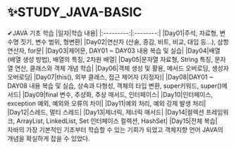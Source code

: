 # ✨STUDY_JAVA-BASIC<br>

✔JAVA 기초 학습
|일자|학습 내용|
|:---------:|:--------:|
|Day01|주석, 자료형, 변수명 짓기, 변수 범위, 형변환|
|Day02|연산자 (산술, 증감, 비트, 비교, 대입 등...), 삼항 연산자, for문|
|Day03|제어문, DAY01 ~ DAY03 내용 복습 및 실습|
|Day04|배열 (배열 생성 방법), 배열의 특징, 2차원 배열|
|Day05|문자열 자료형, String 특징, 문자열 연산, 클래스와 객체 개념 학습|
|Day06|객체 생성 및 활용, 메서드 오버로딩, 생성자 오버로딩|
|Day07|this(), 외부 클래스, 접근 제어자 (지정자)|
|Day08|DAY01 ~ DAY08 내용 복습 및 실습, 상속과 다형성, 객체의 타입 변환, super키워드,  super()메서드|
|Day09|final 변수, 추상화, 추상 매서드, 인터페이스|
|Day10|인터페이스, exception 예외, 예외와 오류의 차이|
|Day11|예외 처리, 예외 강제 발생 처리|
|Day12|스레드, 멀티 스레드|
|Day13|제너릭, 제너릭 매서드|
|Day14|컬렉션 프레임워크, ArrayList<E>, LinkedList<E>, Set 인터페이스 컬렉션, HashSet|
|Day15|전체 복습|
<br>
자바의 가장 기본적인 기초부터 학습할 수 있는 기회가 되었고 객체지향 언어 JAVA의 개념을 확실하게 잡을 수 있었다. 
